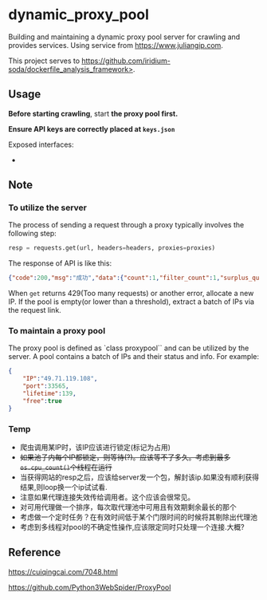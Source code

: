 # dynamic_proxy_pool

Building and maintaining a dynamic proxy pool server for crawling and provides services. Using service from <https://www.juliangip.com>.

This project serves to https://github.com/iridium-soda/dockerfile_analysis_framework>.

## Usage

**Before starting crawling**, start **the proxy pool first.**

**Ensure API keys are correctly placed at `keys.json`**

Exposed interfaces:

-

## Note

### To utilize the server

The process of sending a request through a proxy typically involves the following step:

```python
resp = requests.get(url, headers=headers, proxies=proxies)
```

The response of API is like this:

```json
{"code":200,"msg":"成功","data":{"count":1,"filter_count":1,"surplus_quantity":1000,"proxy_list":["49.71.119.108:33565,139"]}}
```

When `get` returns 429(Too many requests) or another error, allocate a new IP. If the pool is empty(or lower than a threshold), extract a batch of IPs via the request link.

### To maintain a proxy pool

The proxy pool is defined as `class proxypool`` and can be utilized by the server. A pool contains a batch of IPs and their status and info. For example:

```json
{
    "IP":"49.71.119.108",
    "port":33565,
    "lifetime":139,
    "free":true
}
```

### Temp

- 爬虫调用某IP时，该IP应该进行锁定(标记为占用)
- ~~如果池子内每个IP都锁定，则等待(?)。应该等不了多久。考虑到最多`os.cpu_count()`个线程在运行~~
- 当获得网站的resp之后，应该给server发一个包，解封该ip.如果没有顺利获得结果,则loop换一个ip试试看.
- 注意如果代理连接失效传给调用者。这个应该会很常见。
- 对可用代理做一个排序，每次取代理池中可用且有效期剩余最长的那个
- 考虑做一个定时任务？在有效时间低于某个门限时间的时候将其剔除出代理池
- 考虑到多线程对pool的不确定性操作,应该限定同时只处理一个连接.大概?

## Reference

<https://cuiqingcai.com/7048.html>

<https://github.com/Python3WebSpider/ProxyPool>